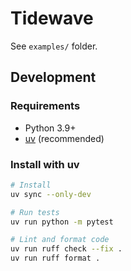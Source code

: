 # Tidewave

See `examples/` folder.

## Development

### Requirements

- Python 3.9+
- [uv](https://docs.astral.sh/uv/) (recommended)

### Install with uv

```bash
# Install
uv sync --only-dev

# Run tests
uv run python -m pytest

# Lint and format code
uv run ruff check --fix .
uv run ruff format .
```
